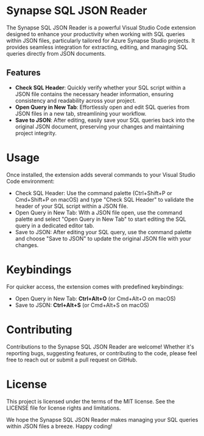 # Synapse SQL JSON Reader

The Synapse SQL JSON Reader is a powerful Visual Studio Code extension designed to enhance your productivity when working with SQL queries within JSON files, particularly tailored for Azure Synapse Studio projects. It provides seamless integration for extracting, editing, and managing SQL queries directly from JSON documents.

## Features

- **Check SQL Header**: Quickly verify whether your SQL script within a JSON file contains the necessary header information, ensuring consistency and readability across your project.
- **Open Query in New Tab**: Effortlessly open and edit SQL queries from JSON files in a new tab, streamlining your workflow.
- **Save to JSON**: After editing, easily save your SQL queries back into the original JSON document, preserving your changes and maintaining project integrity.

# Usage
Once installed, the extension adds several commands to your Visual Studio Code environment:

- Check SQL Header: Use the command palette (Ctrl+Shift+P or Cmd+Shift+P on macOS) and type "Check SQL Header" to validate the header of your SQL script within a JSON file.
- Open Query in New Tab: With a JSON file open, use the command palette and select "Open Query in New Tab" to start editing the SQL query in a dedicated editor tab.
- Save to JSON: After editing your SQL query, use the command palette and choose "Save to JSON" to update the original JSON file with your changes.

# Keybindings
For quicker access, the extension comes with predefined keybindings:

- Open Query in New Tab: **Ctrl+Alt+O** (or Cmd+Alt+O on macOS)
- Save to JSON: **Ctrl+Alt+S** (or Cmd+Alt+S on macOS)

# Contributing
Contributions to the Synapse SQL JSON Reader are welcome! Whether it's reporting bugs, suggesting features, or contributing to the code, please feel free to reach out or submit a pull request on GitHub.

# License
This project is licensed under the terms of the MIT license. See the LICENSE file for license rights and limitations.

We hope the Synapse SQL JSON Reader makes managing your SQL queries within JSON files a breeze. Happy coding!